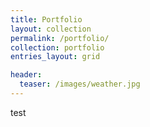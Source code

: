 ```yaml
---
title: Portfolio
layout: collection
permalink: /portfolio/
collection: portfolio
entries_layout: grid

header:
  teaser: /images/weather.jpg
---
```


test
